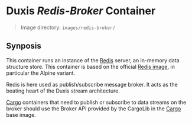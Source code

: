 # Duxis _Redis-Broker_ Container

> Image directory: `images/redis-broker/`

## Synposis

This container runs an instance of the [Redis][] server, an in-memory data structure store. This container is based on the official [Redis image](https://hub.docker.com/_/redis/), in particular the Alpine variant.

Redis is here used as publish/subscribe message broker.
It acts as the beating heart of the Duxis stream architecture.

[Cargo][] containers that need to publish or subscribe to data streams on the broker should use the Broker API provided by the CargoLib in the [Cargo][] base image.

[Cargo]: ../../docs/dev/cargo-containers.md
[Redis]: http://redis.io

